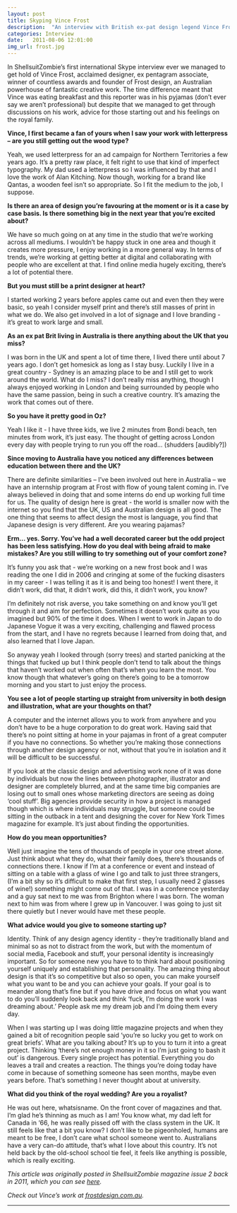 ```yaml
---
layout: post
title: Skyping Vince Frost
description:  "An interview with British ex-pat design legend Vince Frost"
categories: Interview
date:   2011-08-06 12:01:00
img_url: frost.jpg
---
```


In ShellsuitZombie’s first international Skype interview ever we managed to get hold of Vince Frost, acclaimed designer, ex pentagram associate, winner of countless awards and founder of Frost design, an Australian powerhouse of fantastic creative work. The time difference meant that Vince was eating breakfast and this reporter was in his pyjamas (don’t ever say we aren’t professional) but despite that we managed to get through discussions on his work, advice for those starting out and his feelings on the royal family.

**Vince, I first became a fan of yours when I saw your work with letterpress – are you still getting out the wood type?**

Yeah, we used letterpress for an ad campaign for Northern Territories a few years ago. It’s a pretty raw place, it felt right to use that kind of imperfect typography. My dad used a letterpress so I was influenced by that and I love the work of Alan Kitching. Now though, working for a brand like Qantas, a wooden feel isn’t so appropriate. So I fit the medium to the job, I suppose.

**Is there an area of design you’re favouring at the moment or is it a case by case basis. Is there something big in the next year that you’re excited about?**

We have so much going on at any time in the studio that we’re working across all mediums. I wouldn’t be happy stuck in one area and though it creates more pressure, I enjoy working in a more general way. In terms of trends, we’re working at getting better at digital and collaborating with people who are excellent at that.
I find online media hugely exciting, there’s a lot of
potential there.

**But you must still be a print designer at heart?**

I started working 2 years before apples came out and even then they were basic, so yeah I consider myself print and there’s still masses of print in what we do. We also get involved in a lot of signage and I love branding - it’s great to work large and small.

**As an ex pat Brit living in Australia is there anything about the UK that you miss?**

I was born in the UK and spent a lot of time there, I lived there until about 7 years ago. I don’t get homesick as long as I stay busy. Luckily I live in a great country - Sydney is an amazing place to be and I still get to work around the world. What do I miss? I don’t really miss anything, though I always enjoyed working in London and being surrounded by people who have the same passion, being in such a creative country. It’s amazing the work that comes out of there.

**So you have it pretty good in Oz?**

Yeah I like it - I have three kids, we live 2 minutes from Bondi beach, ten minutes from work, it’s just easy. The thought of getting across London every day with people trying to run you off the road… (shudders [audibly?])

**Since moving to Australia have you noticed any differences between education between there and
the UK?**

There are definite similarities – I’ve been involved out here in Australia – we have an internship program at Frost with flow of young talent coming in. I’ve always believed in doing that and some interns do end up working full time for us. The quality of design here is great - the world is smaller now with the internet so you find that the UK, US and Australian design is all good. The one thing that seems to affect design the most is language, you find that Japanese design is very different. Are you wearing pajamas?

**Erm… yes. Sorry. You’ve had a well decorated career but the odd project has been less satisfying. How do you deal with being afraid to make mistakes? Are you still willing to try something out of your comfort zone?**

It’s funny you ask that - we’re working on a new frost book and I was reading the one I did in 2006 and cringing at some of the fucking disasters in my career - I was telling it as it is and being too honest! I went there, it didn’t work, did that, it didn’t work, did this, it didn’t work, you know?

I’m definitely not risk averse, you take something on and know you’ll get through it and aim for perfection. Sometimes it doesn’t work quite as you imagined but 90% of the time it does. When I went to work in Japan to do Japanese Vogue it was a very exciting, challenging and flawed process from the start, and I have no regrets because I learned from doing that, and also learned that I love Japan.

So anyway yeah I looked through (sorry trees) and started panicking at the things that fucked up but I think people don’t tend to talk about the things that haven’t worked out when often that’s when you learn the most. You know though that whatever’s going on there’s going to be a tomorrow morning and you start to just enjoy the process.

**You see a lot of people starting up straight from university in both design and illustration, what are your thoughts on that?**

A computer and the internet allows you to work from anywhere and you don’t have to be a huge corporation to do great work. Having said that there’s no point sitting at home in your pajamas in front of a great computer if you have no connections. So whether you’re making those connections through another design agency or not, without that you’re in isolation and it will be difficult to be successful.

If you look at the classic design and advertising work none of it was done by individuals but now the lines between photographer, illustrator and designer are completely blurred, and at the same time big companies are losing out to small ones whose marketing directors are seeing as doing ‘cool stuff’. Big agencies provide security in how a project is managed though which is where individuals may struggle, but someone could be sitting in the outback in a tent and designing the cover for New York Times magazine for example. It’s just about finding the opportunities.

**How do you mean opportunities?**

Well just imagine the tens of thousands of people in your one street alone. Just think about what they do, what their family does, there’s thousands of connections there. I know if I’m at a conference or event and instead of sitting on a table with a glass of wine I go and talk to just three strangers, (I’m a bit shy so it’s difficult to make that first step, I usually need 2 glasses of wine!) something might come out of that. I was in a conference yesterday and a guy sat next to me was from Brighton where I was born. The woman next to him was from where I grew up in Vancouver. I was going to just sit there quietly but I never would have met these people.

**What advice would you give to someone starting up?**

Identity. Think of any design agency identity - they’re traditionally bland and minimal so as not to distract from the work, but with the momentum of social media, Facebook and stuff, your personal identity is increasingly important. So for someone new you have to to think hard about positioning yourself uniquely and establishing that personality. The amazing thing about design is that it’s so competitive but also so open, you can make yourself what you want to be and you can achieve your goals. If your goal is to meander along that’s fine but if you have drive and focus on what you want to do you’ll suddenly look back and think ‘fuck, I’m doing the work I was dreaming about.’ People ask me my dream job and I’m doing them every day.

When I was starting up I was doing little magazine projects and when they gained a bit of recognition people said ‘you’re so lucky you get to work on great briefs’. What are you talking about? It’s up to you to turn it into a great project. Thinking ‘there’s not enough money in it so I’m just going to bash it out’ is dangerous. Every single project has potential. Everything you do leaves a trail and creates a reaction. The things you’re doing today have come in because of something someone has seen months, maybe even years before. That’s something I never thought about at university.

**What did you think of the royal wedding? Are you a royalist?**

He was out here, whatsisname. On the front cover of magazines and that. I’m glad he’s thinning as much as I am! You know what, my dad left for Canada in ‘66, he was really pissed off with the class system in the UK. It still feels like that a bit you know? I don’t like to be pigeonholed, humans are meant to be free, I don’t care what school someone went to. Australians have a very can-do attitude, that’s what I love about this country. It’s not held back by the old-school school tie feel, it feels like anything is possible, which is really exciting.

_This article was originally posted in ShellsuitZombie magazine issue 2 back in 2011, which you can see [here](https://shellsuitzombie.co.uk/magazine/)._

_Check out Vince’s work at [frostdesign.com.au](https://www.frostdesign.com.au)._

---
